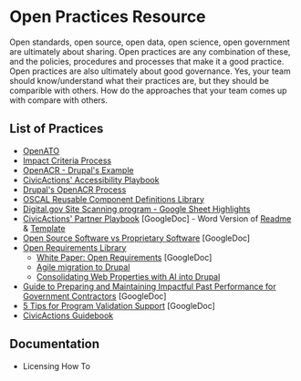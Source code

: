 # Open Practices Resource

Open standards, open source, open data, open science, open government are ultimately about sharing. Open practices are any combination of these, and the policies, procedures and processes that make it a good practice. Open practices are also ultimately about good governance. Yes, your team should know/understand what their practices are, but they should be comparible with others. How do the approaches that your team comes up with compare with others. 

## List of Practices
* [OpenATO](https://openato.org)
* [Impact Criteria Process](https://github.com/CivicActions/impact-criteria)
* [OpenACR - Drupal's Example](https://www.drupal.org/docs/getting-started/accessibility/accessibility-conformance-report-acr-process)
* [CivicActions' Accessibility Playbook](https://accessibility.civicactions.com/playbook/)
* [Drupal's OpenACR Process](https://www.drupal.org/docs/getting-started/accessibility/accessibility-conformance-report-acr-process)
* [OSCAL Reusable Component Definitions Library](https://github.com/CivicActions/oscal-component-definitions)
* [Digital.gov Site Scanning program - Google Sheet Highlights](https://github.com/CivicActions/site-evaluation-tools/blob/main/digital.gov-scan-upload.js.md)
* [CivicActions' Partner Playbook](https://drive.google.com/drive/folders/1Ckmk_YgdW_QlxoGQxtSZ1REGCACsiPbB) [GoogleDoc] - Word Version of [Readme](https://raw.githubusercontent.com/CivicActions/open-practice/main/docs/Read%20Me%20-%20Partner%20Playbook.docx) & [Template](https://raw.githubusercontent.com/CivicActions/open-practice/main/docs/_Template%20-%20Partner%20Playbook.docx)
* [Open Source Software vs Proprietary Software](https://docs.google.com/document/d/1o3rJSa1KhfC9QcliQ9RwgZsoHPJM54XzFmRLzrA8DnQ/edit?tab=t.0) [GoogleDoc]
* [Open Requirements Library](https://github.com/CivicActions/open-practice/tree/main/open-requirements-library)
  * [White Paper: Open Requirements](https://docs.google.com/document/d/1OYrxJp5LaZMRSFltmnwvS2BpcRwnkDY3not6ELjH2M0) [GoogleDoc]
  * [Agile migration to Drupal](open-requirements-library/agile-migrations.md)
  * [Consolidating Web Properties with AI into Drupal](open-requirements-library/web-consolidation.md)
* [Guide to Preparing and Maintaining Impactful Past Performance for Government Contractors](https://docs.google.com/document/d/1UyJ4l1tcvMGYO2yMCCpctu1qzuSkpfNBaSAgGp-lCis) [GoogleDoc]
* [5 Tips for Program Validation Support](https://docs.google.com/document/d/1LEqZjH2pco2gPtl1WSSiMXj0d4oD42jfd_pFiTjcAD8) [GoogleDoc]
* [CivicActions Guidebook](https://guidebook.civicactions.com/en/latest/)


## Documentation
* Licensing How To
